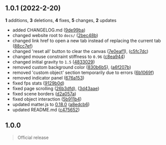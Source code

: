 ## 1.0.1 (2022-2-20)
**1** additions, **3** deletions, **4** fixes, **5** changes, **2** updates

- added CHANGELOG.md ([9de99ba](https://github.com/elixirbuild/vantage-playground/commit/9de99ba))
- changed website root to `docs/` ([2bec48b](https://github.com/elixirbuild/vantage-playground/commit/2bec48b))
- changed link href to open a new tab instead of replacing the current tab ([88cc7ef](https://github.com/elixirbuild/vantage-playground/commit/86cc7e5))
- changed 'reset all' button to clear the canvas ([7e0eaf1](https://github.com/elixirbuild/vantage-playground/commit/7e0eaf1)), ([c5fc7dc](https://github.com/elixirbuild/vantage-playground/commit/c5fc7dc))
- changed mouse constraint stiffness to `0.96` ([c8ea944](https://github.com/elixirbuild/vantage-playground/commit/c8ea944))
- changed initial gravity to `1.5` ([4833029](https://github.com/elixirbuild/vantage-playground/commit/4833029))
- removed custom background color ([830b6b5](https://github.com/elixirbuild/vantage-playground/commit/830b6b5)), ([a6f207b](https://github.com/elixirbuild/vantage-playground/commit/a6f207b))
- removed 'custom object' section temporarily due to errors ([6b1069f](https://github.com/elixirbuild/vantage-playground/commit/6b1069f))
- removed indicator panel ([676a153](https://github.com/elixirbuild/vantage-playground/commit/676a153))
- fixed fps stats ([9129b0d](https://github.com/elixirbuild/vantage-playground/commit/9129b0d))
- fixed page scrolling ([26b3dfd](https://github.com/elixirbuild/vantage-playground/commit/26b3dfd)), ([3d43aae](https://github.com/elixirbuild/vantage-playground/commit/3d43aae))
- fixed scene borders ([d2a057a](https://github.com/elixirbuild/vantage-playground/commit/d2a057a))
- fixed object interaction ([5b911b4](https://github.com/elixirbuild/vantage-playground/commit/5b911b4))
- updated matter.js to [0.18.0](https://github.com/liabru/matter-js/blob/master/CHANGELOG.md#0180-2021-12-15)
 ([a8edcb6](https://github.com/elixirbuild/vantage-playground/commit/a8edcb6))
- updated README.md ([c475652](https://github.com/elixirbuild/vantage-playground/commit/c475652))

## 1.0.0
> Official release
